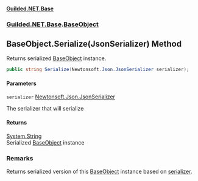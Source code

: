 
#### [Guilded.NET.Base](Guilded_NET_Base 'Guilded.NET.Base')
### [Guilded.NET.Base](Guilded_NET_Base#Guilded_NET_Base 'Guilded.NET.Base').[BaseObject](BaseObject 'Guilded.NET.Base.BaseObject')
## BaseObject.Serialize(JsonSerializer) Method

Returns serialized [BaseObject](BaseObject 'Guilded.NET.Base.BaseObject') instance.
```csharp
public string Serialize(Newtonsoft.Json.JsonSerializer serializer);
```

#### Parameters

<a name='Guilded_NET_Base_BaseObject_Serialize(Newtonsoft_Json_JsonSerializer)_serializer'></a>
`serializer` [Newtonsoft.Json.JsonSerializer](https://docs.microsoft.com/en-us/dotnet/api/Newtonsoft.Json.JsonSerializer 'Newtonsoft.Json.JsonSerializer')

The serializer that will serialize


#### Returns
[System.String](https://docs.microsoft.com/en-us/dotnet/api/System.String 'System.String')  
Serialized [BaseObject](BaseObject 'Guilded.NET.Base.BaseObject') instance

### Remarks
  
Returns serialized version of this [BaseObject](BaseObject 'Guilded.NET.Base.BaseObject') instance based on [serializer](BaseObject_Serialize(JsonSerializer)#Guilded_NET_Base_BaseObject_Serialize(Newtonsoft_Json_JsonSerializer)_serializer 'Guilded.NET.Base.BaseObject.Serialize(Newtonsoft.Json.JsonSerializer).serializer').